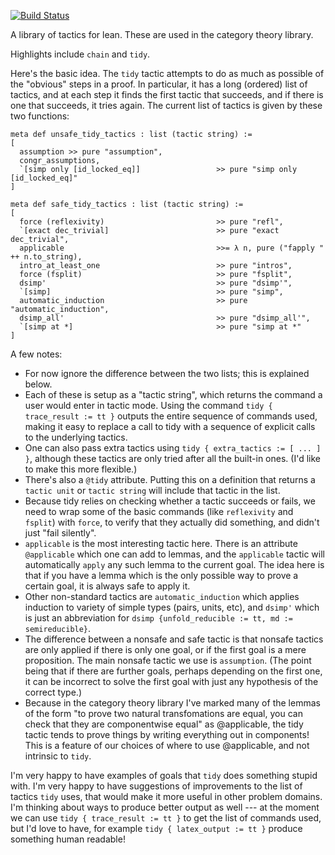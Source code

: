 [![Build Status](https://travis-ci.org/semorrison/lean-tidy.svg?branch=master)](https://travis-ci.org/semorrison/lean-tidy)

A library of tactics for lean. These are used in the category theory library.

Highlights include `chain` and `tidy`.

Here's the basic idea. The `tidy` tactic attempts to do as much as possible of the "obvious" steps in a proof. In particular, it has a long (ordered) list of tactics, and at each step it finds the first tactic that succeeds, and if there is one that succeeds, it tries again. The current list of tactics is given by these two functions:

````
meta def unsafe_tidy_tactics : list (tactic string) :=
[
  assumption >> pure "assumption",
  congr_assumptions,
  `[simp only [id_locked_eq]]                 >> pure "simp only [id_locked_eq]"
]

meta def safe_tidy_tactics : list (tactic string) :=
[
  force (reflexivity)                         >> pure "refl", 
  `[exact dec_trivial]                        >> pure "exact dec_trivial",
  applicable                                  >>= λ n, pure ("fapply " ++ n.to_string),
  intro_at_least_one                          >> pure "intros",
  force (fsplit)                              >> pure "fsplit", 
  dsimp'                                      >> pure "dsimp'",
  `[simp]                                     >> pure "simp",
  automatic_induction                         >> pure "automatic_induction",
  dsimp_all'                                  >> pure "dsimp_all'",
  `[simp at *]                                >> pure "simp at *"
]
````

A few notes:
* For now ignore the difference between the two lists; this is explained below.
* Each of these is setup as a "tactic string", which returns the command a user would enter in tactic mode. Using the command `tidy { trace_result := tt }` outputs the entire sequence of commands used, making it easy to replace a call to tidy with a sequence of explicit calls to the underlying tactics.
* One can also pass extra tactics using `tidy { extra_tactics := [ ... ] }`, although these tactics are only tried after all the built-in ones. (I'd like to make this more flexible.)
* There's also a `@tidy` attribute. Putting this on a definition that returns a `tactic unit` or `tactic string` will include that tactic in the list.
* Because tidy relies on checking whether a tactic succeeds or fails, we need to wrap some of the basic commands (like `reflexivity` and `fsplit`) with `force`, to verify that they actually did something, and didn't just "fail silently".
* `applicable` is the most interesting tactic here. There is an attribute `@applicable` which one can add to lemmas, and the `applicable` tactic will automatically `apply` any such lemma to the current goal. The idea here is that if you have a lemma which is the only possible way to prove a certain goal, it is always safe to apply it. 
* Other non-standard tactics are `automatic_induction` which applies induction to variety of simple types (pairs, units, etc), and `dsimp'` which is just an abbreviation for `dsimp {unfold_reducible := tt, md := semireducible}`.
* The difference between a nonsafe and safe tactic is that nonsafe tactics are only applied if there is only one goal, or if the first goal is a mere proposition. The main nonsafe tactic we use is `assumption`. (The point being that if there are further goals, perhaps depending on the first one, it can be incorrect to solve the first goal with just any hypothesis of the correct type.)
* Because in the category theory library I've marked many of the lemmas of the form "to prove two natural transfomations are equal, you can check that they are componentwise equal" as @applicable, the tidy tactic tends to prove things by writing everything out in components! This is a feature of our choices of where to use @applicable, and not intrinsic to `tidy`.

I'm very happy to have examples of goals that `tidy` does something stupid with. I'm very happy to have suggestions of improvements to the list of tactics `tidy` uses, that would make it more useful in other problem domains. I'm thinking about ways to produce better output as well --- at the moment we can use `tidy { trace_result := tt }` to get the list of commands used, but I'd love to have, for example `tidy { latex_output := tt }` produce something human readable!

